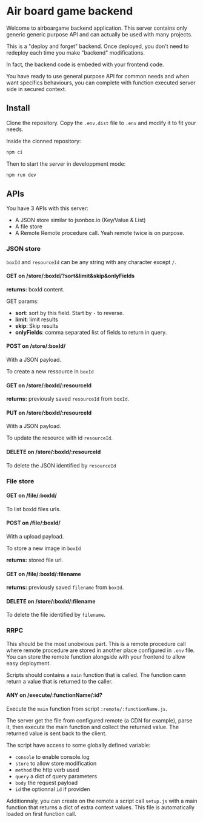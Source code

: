# Air board game backend

Welcome to airboargame backend application. This server contains only generic
 generic purpose API and can actually be used with many projects.

This is a "deploy and forget" backend. Once deployed, you don't need to redeploy
each time you make "backend" modifications.

In fact, the backend code is embeded with your frontend code.

You have ready to use general purpose API for common needs and when want specifics
behaviours, you can complete with function executed server side in secured
context.

## Install

Clone the repository. Copy the `.env.dist` file to `.env` and modify it to fit
your needs.

Inside the clonned repository:

```sh
npm ci
```

Then to start the server in developpment mode:

```sh
npm run dev
```

## APIs

You have 3 APIs with this server:

- A JSON store similar to jsonbox.io (Key/Value & List)
- A file store
- A Remote Remote procedure call. Yeah remote twice is on purpose.

### JSON store

`boxId` and `resourceId` can be any string with any character except `/`.

#### GET on /store/:boxId/?sort&limit&skip&onlyFields

**returns:** boxId content.

GET params:

- **sort**: sort by this field. Start by `-` to reverse.
- **limit**: limit results
- **skip**: Skip results
- **onlyFields**: comma separated list of fields to return in query.

#### POST on /store/:boxId/

With a JSON payload.

To create a new ressource in `boxId`

#### GET on /store/:boxId/:resourceId

**returns:** previously saved `resourceId` from `boxId`.

#### PUT on /store/:boxId/:resourceId

With a JSON payload.

To update the resource with id `resourceId`.

#### DELETE on /store/:boxId/:resourceId

To delete the JSON identified by `resourceId`

### File store

#### GET on /file/:boxId/

To list boxId files urls.

#### POST on /file/:boxId/

With a upload  payload.

To store a new image in `boxId`

**returns:** stored file url.

#### GET on /file/:boxId/:filename

**returns:** previously saved `filename` from `boxId`.

#### DELETE on /store/:boxId/:filename

To delete the file identified by `filename`.

### RRPC

This should be the most unobvious part. This is a remote procedure call where
remote procedure are stored in another place configured in `.env` file. You can
store the remote function alongside with your frontend to allow easy deployment.

Scripts should contains a `main` function that is called. The function cann return
a value that is returned to the caller.

#### ANY on /execute/:functionName/:id?

Execute the `main` function from script `:remote/:functionName.js`.

The server get the file from configured remote (a CDN for example), parse it,
then execute the main function and collect the returned value. The returned value
is sent back to the client.

The script have access to some globally defined variable:
- `console` to enable console.log
- `store` to allow store modification
- `method` the http verb used
- `query` a dict of query parameters
- `body` the request payload
- `id` the optionnal `id` if providen

Additionnaly, you can create on the remote a script call `setup.js` with a main 
function that returns a dict of extra context values. This file is automatically
loaded on first function call.

